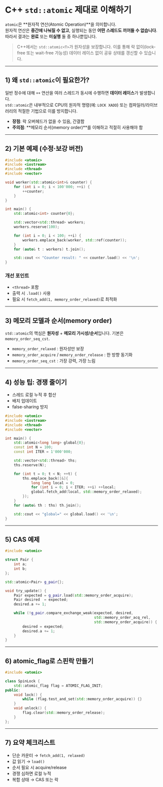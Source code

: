 # C++ `std::atomic` 제대로 이해하기

`atomic`은 **원자적 연산(Atomic Operation)**을 의미합니다.  
원자적 연산은 **중간에 나눠질 수 없고**, 실행되는 동안 **어떤 스레드도 끼어들 수 없습니다**.  
따라서 결과는 **완료** 또는 **미실행** 둘 중 하나뿐입니다.

> C++에서는 `std::atomic<T>`가 원자성을 보장합니다. 이를 통해 락 없이(lock-free 또는 wait-free 가능성) 데이터 레이스 없이 공유 상태를 갱신할 수 있습니다.

---

## 1) 왜 `std::atomic`이 필요한가?

일반 정수에 대해 `++` 연산을 여러 스레드가 동시에 수행하면 **데이터 레이스**가 발생합니다.  
`std::atomic`은 내부적으로 CPU의 원자적 명령(예: `LOCK XADD`) 또는 컴파일러/라이브러리의 적절한 기법으로 이를 방지합니다.

- **장점**: 락 오버헤드가 없을 수 있음, 간결함
- **주의점**: **메모리 순서(memory order)**를 이해하고 적절히 사용해야 함

---

## 2) 기본 예제 (수정·보강 버전)

```cpp
#include <atomic>
#include <iostream>
#include <thread>
#include <vector>

void worker(std::atomic<int>& counter) {
    for (int i = 0; i < 100'000; ++i) {
        ++counter;
    }
}

int main() {
    std::atomic<int> counter{0};

    std::vector<std::thread> workers;
    workers.reserve(100);

    for (int i = 0; i < 100; ++i) {
        workers.emplace_back(worker, std::ref(counter));
    }
    for (auto& t : workers) t.join();

    std::cout << "Counter result: " << counter.load() << '\n';
}
```

### 개선 포인트
- `<thread>` 포함
- 출력 시 `.load()` 사용
- 필요 시 `fetch_add(1, memory_order_relaxed)`로 최적화

---

## 3) 메모리 모델과 순서(memory order)

`std::atomic`의 핵심은 **원자성** + **메모리 가시성/순서**입니다. 기본은 `memory_order_seq_cst`.

- `memory_order_relaxed` : 원자성만 보장
- `memory_order_acquire` / `memory_order_release` : 한 방향 동기화
- `memory_order_seq_cst` : 가장 강력, 가장 느림

---

## 4) 성능 팁: 경쟁 줄이기

- 스레드 로컬 누적 후 합산
- 배치 업데이트
- false-sharing 방지

```cpp
#include <atomic>
#include <iostream>
#include <thread>
#include <vector>

int main() {
    std::atomic<long long> global{0};
    const int N = 100;
    const int ITER = 1'000'000;

    std::vector<std::thread> ths;
    ths.reserve(N);

    for (int t = 0; t < N; ++t) {
        ths.emplace_back([&]{
            long long local = 0;
            for (int i = 0; i < ITER; ++i) ++local;
            global.fetch_add(local, std::memory_order_relaxed);
        });
    }
    for (auto& th : ths) th.join();

    std::cout << "global=" << global.load() << '\n';
}
```

---

## 5) CAS 예제

```cpp
#include <atomic>

struct Pair {
    int a;
    int b;
};

std::atomic<Pair> g_pair{};

void try_update() {
    Pair expected = g_pair.load(std::memory_order_acquire);
    Pair desired  = expected;
    desired.a += 1;

    while (!g_pair.compare_exchange_weak(expected, desired,
                                         std::memory_order_acq_rel,
                                         std::memory_order_acquire)) {
        desired = expected;
        desired.a += 1;
    }
}
```

---

## 6) atomic_flag로 스핀락 만들기

```cpp
#include <atomic>

class SpinLock {
    std::atomic_flag flag = ATOMIC_FLAG_INIT;
public:
    void lock() {
        while (flag.test_and_set(std::memory_order_acquire)) {}
    }
    void unlock() {
        flag.clear(std::memory_order_release);
    }
};
```

---

## 7) 요약 체크리스트

- 단순 카운터 → `fetch_add(1, relaxed)`
- 값 읽기 → `load()`
- 순서 필요 시 acquire/release
- 경쟁 심하면 로컬 누적
- 복합 상태 → CAS 또는 락
